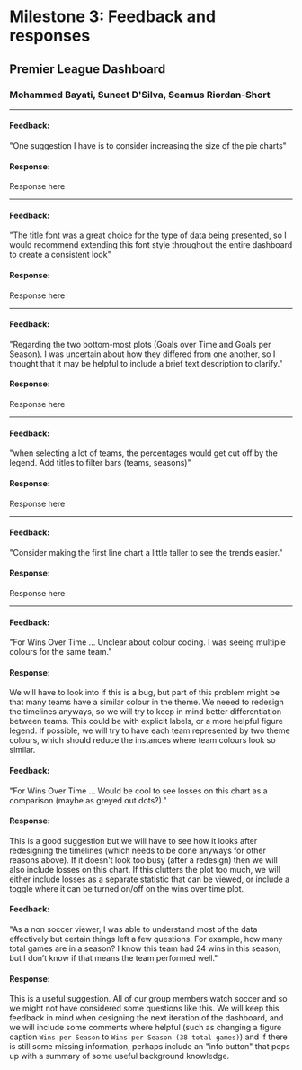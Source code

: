 # Milestone 3: Feedback and responses

## Premier League Dashboard

### Mohammed Bayati, Suneet D'Silva, Seamus Riordan-Short

---

#### Feedback:

"One suggestion I have is to consider increasing the size of the pie charts"

#### Response:

Response here

---

#### Feedback:

"The title font was a great choice for the type of data being presented, so I would recommend extending this font style throughout the entire dashboard to create a consistent look"

#### Response:

Response here

---

#### Feedback:

"Regarding the two bottom-most plots (Goals over Time and Goals per Season). I was uncertain about how they differed from one another, so I thought that it may be helpful to include a brief text description to clarify."

#### Response:

Response here

---

#### Feedback:

"when selecting a lot of teams, the percentages would get cut off by the legend. Add titles to filter bars (teams, seasons)"

#### Response:

Response here

---

#### Feedback:

"Consider making the first line chart a little taller to see the trends easier."

#### Response:

Response here

---

#### Feedback:

"For Wins Over Time ... Unclear about colour coding. I was seeing multiple colours for the same team."

#### Response:

We will have to look into if this is a bug, but part of this problem might be that many teams have a similar colour in the theme. We neeed to redesign the timelines anyways, so we will try to keep in mind better differentiation between teams. This could be with explicit labels, or a more helpful
figure legend. If possible, we will try to have each team represented by two theme colours, which should reduce the instances where team colours look so similar.

#### Feedback:

"For Wins Over Time ... Would be cool to see losses on this chart as a comparison (maybe as greyed out dots?)."

#### Response:

This is a good suggestion but we will have to see how it looks after redesigning the timelines (which needs to be done anyways for other reasons above). If it doesn't look too busy (after a redesign) then we will also include losses on this chart. If this clutters the plot too much, we
will either include losses as a separate statistic that can be viewed, or include a toggle where it can be turned on/off on the wins over time plot.

#### Feedback:

"As a non soccer viewer, I was able to understand most of the data effectively but certain things left a few questions. For example, how many total games are in a season? I know this team had 24 wins in this season, but I don’t know if that means the team performed well."

#### Response:

This is a useful suggestion. All of our group members watch soccer and so we might not have considered some questions like this. We will keep this feedback in mind when designing the next iteration of the dashboard, and we will include some comments where helpful
(such as changing a figure caption `Wins per Season` to `Wins per Season (38 total games)`) and if there is still some missing information, perhaps include an "info button" that pops up with a summary of some useful background knowledge.